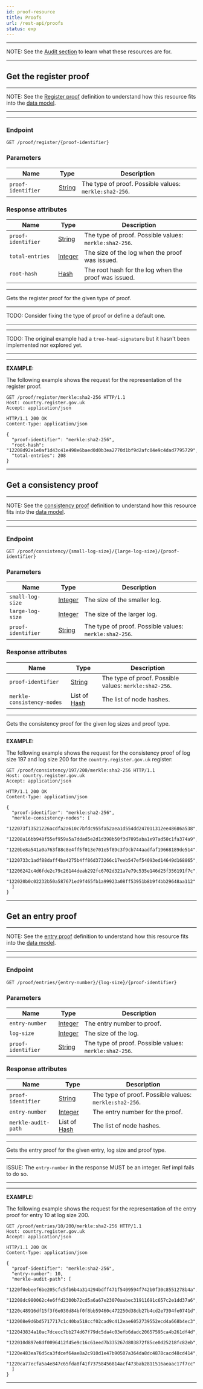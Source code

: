 ```yaml
---
id: proof-resource
title: Proofs
url: /rest-api/proofs
status: exp
---
```


***
NOTE: See the [Audit section](/data-model/audit) to learn what these
resources are for.
***

## Get the register proof

***
NOTE: See the [Register proof](/glossary/digital-proof#register-proof) definition to understand how
this resource fits into the [data model](/data-model).
***

***
### Endpoint

```
GET /proof/register/{proof-identifier}
```

### Parameters

|Name|Type|Description|
|-|-|-|
|`proof-identifier`| [String](/datatypes/string)|The type of proof. Possible values: `merkle:sha2-256`.|

### Response attributes

|Name|Type|Description|
|-|-|-|
|`proof-identifier`| [String](/datatypes/string)|The type of proof. Possible values: `merkle:sha2-256`.|
|`total-entries`| [Integer](/datatypes/integer)|The size of the log when the proof was issued.|
|`root-hash`| [Hash](/datatypes/hash)|The root hash for the log when the proof was issued.|
***

Gets the register proof for the given type of proof.

***
TODO: Consider fixing the type of proof or define a default one.
***

***
TODO: The original example had a `tree-head-signature` but it hasn't been
implemented nor explored yet.
***

***
**EXAMPLE:**

The following example shows the request for the representation of the register
proof.

```http
GET /proof/register/merkle:sha2-256 HTTP/1.1
Host: country.register.gov.uk
Accept: application/json
```

```http
HTTP/1.1 200 OK
Content-Type: application/json

{
  "proof-identifier": "merkle:sha2-256",
  "root-hash": "12208d92e1e0af1d43c41e498e6baed0d0b3ea2770d1bf9d2afc04e9c4dad7795729",
  "total-entries": 208
}
```
***


## Get a consistency proof

***
NOTE: See the [consistency proof](/glossary/digital-proof#consistency-proof) definition to
understand how this resource fits into the [data model](/data-model).
***

***
### Endpoint

```
GET /proof/consistency/{small-log-size}/{large-log-size}/{proof-identifier}
```

### Parameters

|Name|Type|Description|
|-|-|-|
|`small-log-size`| [Integer](/datatypes/integer)|The size of the smaller log.|
|`large-log-size`| [Integer](/datatypes/integer)|The size of the larger log.|
|`proof-identifier`| [String](/datatypes/string)|The type of proof. Possible values: `merkle:sha2-256`.|

### Response attributes

|Name|Type|Description|
|-|-|-|
|`proof-identifier`| [String](/datatypes/string)|The type of proof. Possible values: `merkle:sha2-256`.|
|`merkle-consistency-nodes`| List of [Hash](/datatypes/hash)|The list of node hashes.|
***

Gets the consistency proof for the given log sizes and proof type.

***
**EXAMPLE:**

The following example shows the request for the consistency proof of log size
197 and log size 200 for the `country.register.gov.uk` register:

```http
GET /proof/consistency/197/200/merkle:sha2-256 HTTP/1.1
Host: country.register.gov.uk
Accept: application/json
```

```http
HTTP/1.1 200 OK
Content-Type: application/json

{
  "proof-identifier": "merkle:sha2-256",
  "merkle-consistency-nodes": [
    "122073f13521226acdfa2a610c7bfdc955fa52aea1d554dd247011312ee48686a538",
    "12208a16bb948f55ef959a5a7ddad5e2d1d398b50f3d7095aba1e97ad50c1fa374a9",
    "1220be8a541a0a763f88c8e4ff5f013e701e5f89c3f9cb744aadfaf19668189de514",
    "1220733c1adf88daff4ba4275b4ff86d373266c17eeb547ef54093ed14649d168865",
    "12206242c4d6fde2c79c26144deab292fc6702d321a7e79c535e146d25f356191f7c",
    "122020b0c02232b50a587671ed9f465fb1a99923a08ff53951b8b9f4bb29648aa112"
  ]
}

```
***


## Get an entry proof

***
NOTE: See the [entry proof](/glossary/digital-proof#entry-proof) definition to understand
how this resource fits into the [data model](/data-model).
***

***
### Endpoint

```
GET /proof/entries/{entry-number}/{log-size}/{proof-identifier}
```

### Parameters

|Name|Type|Description|
|-|-|-|
|`entry-number`| [Integer](/datatypes/integer)|The entry number to proof.|
|`log-size`| [Integer](/datatypes/integer)|The size of the log.|
|`proof-identifier`| [String](/datatypes/string)|The type of proof. Possible values: `merkle:sha2-256`.|

### Response attributes

|Name|Type|Description|
|-|-|-|
|`proof-identifier`| [String](/datatypes/string)|The type of proof. Possible values: `merkle:sha2-256`.|
|`entry-number`| [Integer](/datatypes/integer)|The entry number for the proof.|
|`merkle-audit-path`| List of [Hash](/datatypes/hash)|The list of node hashes.|
***

Gets the entry proof for the given entry, log size and proof type.

***
ISSUE: The `entry-number` in the response MUST be an integer. Ref impl fails to
do so.
***

***
**EXAMPLE:**

The following example shows the request for the representation of the entry
proof for entry 10 at log size 200.

```http
GET /proof/entries/10/200/merkle:sha2-256 HTTP/1.1
Host: country.register.gov.uk
Accept: application/json
```

```http
HTTP/1.1 200 OK
Content-Type: application/json

{
  "proof-identifier": "merkle:sha2-256",
  "entry-number": 10,
  "merkle-audit-path": [
    "1220f0ebeef6be205cfc5fb6b4a314294bdff471f5409594f742b0f30c8551278b4a",
    "12208dc980062c4e6ffd2300b72cd5a6a67e23070aabec31911691c657c2e1dd37a6",
    "1220c48916df15f3f6e030d84bf0f8bb59460c472250d38db27b4cd2e7394fe0741d",
    "122008e9d6bd5717717c1c40ba518ccf02cad9c412eae6052739552ecd4a668b4ec3",
    "122043834a10ac7dcecc7bb274d67f79dc5da4c03efb6dadc20657595ca4b261df4d",
    "122010d897e8df0096412f45e9c16c61eed7b335267d803872f85ce0d25218fc82eb",
    "1220e483ea76d5ca3fdcef64ae8a2c910d1e47b90507a364da8dc4878cacd48cd414",
    "1220ca77ecfa5a4e847c65fda8f41f73758456814acf473bab2811516aeaac17f7cc"
  ]
}
```
***
